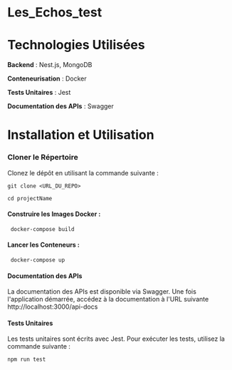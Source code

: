 # Les_Echos_test
# Technologies Utilisées
**Backend** : Nest.js, MongoDB

**Conteneurisation** : Docker

**Tests Unitaires** : Jest

**Documentation des APIs** : Swagger
# Installation et Utilisation
### Cloner le Répertoire
 Clonez le dépôt en utilisant la commande suivante :


`git clone <URL_DU_REPO>` 

`cd projectName`

#### Construire les Images Docker :

`
docker-compose build`

#### Lancer les Conteneurs :

`
docker-compose up`

#### Documentation des APIs
   La documentation des APIs est disponible via Swagger.
   Une fois l'application démarrée, accédez à la documentation à l'URL suivante http://localhost:3000/api-docs
#### Tests Unitaires
Les tests unitaires sont écrits avec Jest. Pour exécuter les tests, utilisez la commande suivante :

`npm run test`
